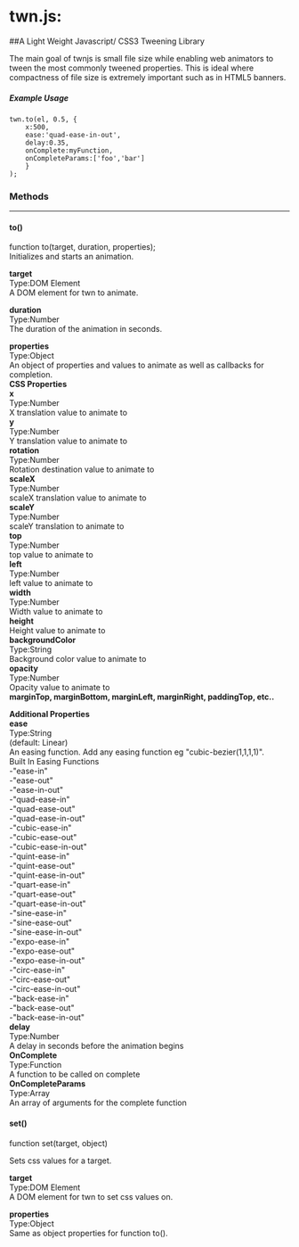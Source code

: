 # twn.js: 

##A Light Weight Javascript/ CSS3 Tweening Library

The main goal of twnjs is small file size while enabling web animators to tween the most commonly tweened properties. This is ideal where compactness of file size is extremely important such as in HTML5 banners.

##### Example Usage
```
twn.to(el, 0.5, {
	x:500, 
	ease:'quad-ease-in-out', 
	delay:0.35, 
	onComplete:myFunction, 
	onCompleteParams:['foo','bar'] 
	}
);

```
### Methods
------

#### **to()**

function to(target, duration, properties);  
Initializes and starts an animation.

**target**  
Type:DOM Element  
A DOM element for twn to animate.

**duration**  
Type:Number  
The duration of the animation in seconds.

**properties**  
Type:Object  
An object of properties and values to animate as well as callbacks for completion.  
	**CSS Properties**  
    **x**  
    Type:Number  
    X translation value to animate to  
    **y**  
    Type:Number  
    Y translation value to animate to  
    **rotation**  
    Type:Number  
    Rotation destination value to animate to  
    **scaleX**  
    Type:Number  
    scaleX translation value to animate to  
    **scaleY**  
    Type:Number  
    scaleY translation to animate to  
    **top**  
    Type:Number  
    top value to animate to  
    **left**  
    Type:Number  
    left value to animate to  
    **width**  
    Type:Number  
    Width value to animate to  
    **height**  
    Height value to animate to  
    **backgroundColor**  
    Type:String  
    Background color value to animate to  
    **opacity**  
    Type:Number  
    Opacity value to animate to  
    **marginTop, marginBottom, marginLeft, marginRight, paddingTop, etc..**
    
**Additional Properties**  
	**ease**  
	Type:String  
	(default: Linear)  
	An easing function. Add any easing function eg "cubic-bezier(1,1,1,1)".  
		Built In Easing Functions  
		-"ease-in"  
        -"ease-out"  
        -"ease-in-out"  
		-"quad-ease-in"  
		-"quad-ease-out"  
		-"quad-ease-in-out"  
		-"cubic-ease-in"  
		-"cubic-ease-out"  
		-"cubic-ease-in-out"  
		-"quint-ease-in"  
		-"quint-ease-out"  
		-"quint-ease-in-out"  
		-"quart-ease-in"  
		-"quart-ease-out"  
		-"quart-ease-in-out"  
		-"sine-ease-in"  
		-"sine-ease-out"  
		-"sine-ease-in-out"  
		-"expo-ease-in"  
		-"expo-ease-out"  
		-"expo-ease-in-out"  
		-"circ-ease-in"  
        -"circ-ease-out"  
        -"circ-ease-in-out"  
        -"back-ease-in"  
        -"back-ease-out"  
        -"back-ease-in-out"  
    **delay**  
    Type:Number  
    A delay in seconds before the animation begins  
	**OnComplete**  
	Type:Function  
	A function to be called on complete  
	**OnCompleteParams**  
	Type:Array  
	An array of arguments for the complete function  


#### **set()**

function set(target, object)

Sets css values for a target.
  
**target**   
Type:DOM Element  
A DOM element for twn to set css values on.

**properties**  
Type:Object  
Same as object properties for function to().  
    
    


